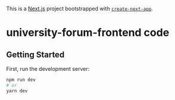 This is a [Next.js](https://nextjs.org/) project bootstrapped with [`create-next-app`](https://github.com/vercel/next.js/tree/canary/packages/create-next-app).

# university-forum-frontend code

## Getting Started

First, run the development server:

```bash
npm run dev
# or
yarn dev
```
